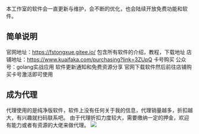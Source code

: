 
本工作室的软件会一直更新与维护，会不断的优化，也会陆续开放免费功能和软件。

## 简单说明

官网地址：https://fstongxue.gitee.io/ 包含所有软件的介绍，教程，下载地址
店铺地址：https://www.kuaifaka.com/purchasing?link=3ZUpQ 卡号购买
公众号：golang实战应用 软件更新通知和免费资源分享
官网下载软件然后前往店铺购买卡号激活即可使用

## 成为代理

代理使用的是纯净版软件，软件上没有任何关于我的信息，代理销量越多，折扣越大，有兴趣就扫码联系吧。
由于代理折扣力度较大，需要缴纳一定的押金，欢迎有能力或者有资源的大佬来做代理。
![](http://cdn.qiniu.freetop.ren/2020-06-02-15910871396971.jpg)




